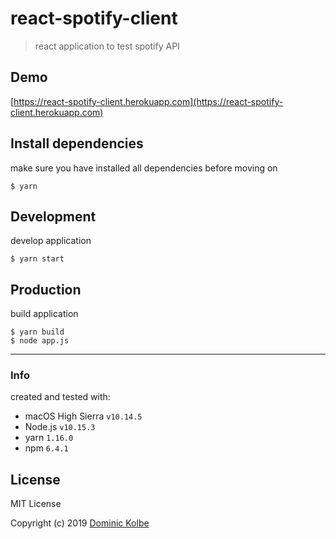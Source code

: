 # react-spotify-client
> react application to test spotify API

## Demo
[https://react-spotify-client.herokuapp.com](https://react-spotify-client.herokuapp.com)

## Install dependencies
make sure you have installed all dependencies before moving on
```
$ yarn
```

## Development
develop application
```
$ yarn start
```

## Production
build application
```
$ yarn build
$ node app.js
```

---
### Info
created and tested with:

* macOS High Sierra ```v10.14.5```
* Node.js ```v10.15.3```
* yarn ```1.16.0```
* npm ```6.4.1```

## License
MIT License

Copyright (c) 2019 [Dominic Kolbe](https://dominickolbe.dk)
